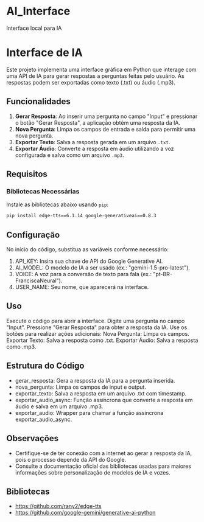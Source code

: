 # AI_Interface
Interface local para IA

# Interface de IA

Este projeto implementa uma interface gráfica em Python que interage com uma API de IA para gerar respostas a perguntas feitas pelo usuário. As respostas podem ser exportadas como texto (.txt) ou áudio (.mp3).

## Funcionalidades

1. **Gerar Resposta**: Ao inserir uma pergunta no campo "Input" e pressionar o botão "Gerar Resposta", a aplicação obtém uma resposta da IA.
2. **Nova Pergunta**: Limpa os campos de entrada e saída para permitir uma nova pergunta.
3. **Exportar Texto**: Salva a resposta gerada em um arquivo `.txt`.
4. **Exportar Áudio**: Converte a resposta em áudio utilizando a voz configurada e salva como um arquivo `.mp3`.

## Requisitos

### Bibliotecas Necessárias

Instale as bibliotecas abaixo usando `pip`:

```bash
pip install edge-tts==6.1.14 google-generativeai==0.8.3
```

## Configuração
No início do código, substitua as variáveis conforme necessário:

1. API_KEY: Insira sua chave de API do Google Generative AI.
2. AI_MODEL: O modelo de IA a ser usado (ex.: "gemini-1.5-pro-latest").
3. VOICE: A voz para a conversão de texto para fala (ex.: "pt-BR-FranciscaNeural").
4. USER_NAME: Seu nome, que aparecerá na interface.

## Uso
Execute o código para abrir a interface.
Digite uma pergunta no campo "Input".
Pressione "Gerar Resposta" para obter a resposta da IA.
Use os botões para realizar ações adicionais:
Nova Pergunta: Limpa os campos.
Exportar Texto: Salva a resposta como .txt.
Exportar Áudio: Salva a resposta como .mp3.

## Estrutura do Código
- gerar_resposta: Gera a resposta da IA para a pergunta inserida.
- nova_pergunta: Limpa os campos de input e output.
- exportar_texto: Salva a resposta em um arquivo .txt com timestamp.
- exportar_audio_async: Função assíncrona que converte a resposta em áudio e salva em um arquivo .mp3.
- exportar_audio: Wrapper para chamar a função assíncrona exportar_audio_async.

## Observações
- Certifique-se de ter conexão com a internet ao gerar a resposta da IA, pois o processo depende da API do Google.
- Consulte a documentação oficial das bibliotecas usadas para maiores informações sobre personalização de modelos de IA e vozes.

## Bibliotecas
- https://github.com/rany2/edge-tts
- https://github.com/google-gemini/generative-ai-python
